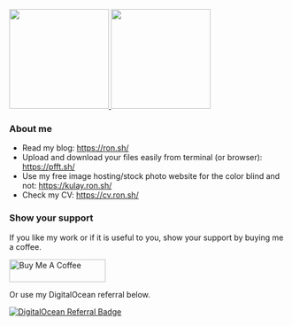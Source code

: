 <a href="https://github.com/roniemartinez">
  <img height="180em" src="https://github-readme-stats.vercel.app/api?username=roniemartinez&count_private=true&show_icons=true&include_all_commits=true">
  <img height="180em" src="https://github-readme-stats.vercel.app/api/top-langs/?username=roniemartinez&layout=compact&hide_title=true">
</a>

### About me

- Read my blog: https://ron.sh/
- Upload and download your files easily from terminal (or browser): https://pfft.sh/
- Use my free image hosting/stock photo website for the color blind and not: https://kulay.ron.sh/
- Check my CV: https://cv.ron.sh/

### Show your support
If you like my work or if it is useful to you, show your support by buying me a coffee.

<a href="https://www.buymeacoffee.com/roniemartinez" target="_blank"><img src="https://cdn.buymeacoffee.com/buttons/default-orange.png" alt="Buy Me A Coffee" height="41" width="174"></a>

Or use my DigitalOcean referral below.

[![DigitalOcean Referral Badge](https://web-platforms.sfo2.cdn.digitaloceanspaces.com/WWW/Badge%201.svg)](https://www.digitalocean.com/?refcode=5b9c0bd05e4e&utm_campaign=Referral_Invite&utm_medium=Referral_Program&utm_source=badge)

<!--
**roniemartinez/roniemartinez** is a ✨ _special_ ✨ repository because its `README.md` (this file) appears on your GitHub profile.

Here are some ideas to get you started:

- 🔭 I’m currently working on ...
- 🌱 I’m currently learning ...
- 👯 I’m looking to collaborate on ...
- 🤔 I’m looking for help with ...
- 💬 Ask me about ...
- 📫 How to reach me: ...
- 😄 Pronouns: ...
- ⚡ Fun fact: ...
-->
